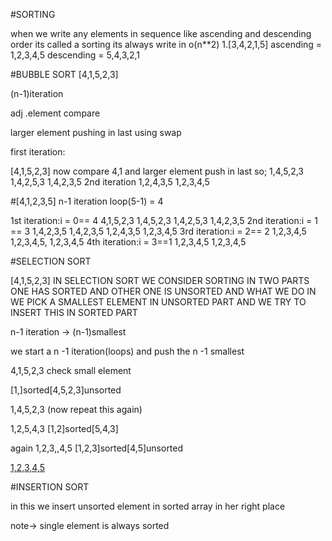 #SORTING

when we write any elements in sequence like ascending and descending order its called a sorting
its always write in o(n**2)
1.[3,4,2,1,5] 
ascending = 1,2,3,4,5
descending = 5,4,3,2,1

#BUBBLE SORT
[4,1,5,2,3]

(n-1)iteration

adj .element compare

larger element pushing in last  using swap

first iteration:

[4,1,5,2,3]
now compare 4,1 and larger element push in last 
so;
1,4,5,2,3
1,4,2,5,3
1,4,2,3,5
2nd iteration
1,2,4,3,5
1,2,3,4,5

#[4,1,2,3,5]
n-1 iteration loop(5-1) = 4

1st iteration:i = 0== 4
4,1,5,2,3
1,4,5,2,3
1,4,2,5,3
1,4,2,3,5
2nd iteration:i = 1 == 3
1,4,2,3,5
1,4,2,3,5
1,2,4,3,5
1,2,3,4,5
3rd iteration:i = 2== 2
1,2,3,4,5
1,2,3,4,5,
1,2,3,4,5
4th iteration:i = 3==1
1,2,3,4,5
1,2,3,4,5



#SELECTION SORT

[4,1,5,2,3] 
IN SELECTION SORT WE CONSIDER SORTING IN TWO PARTS  ONE HAS SORTED AND OTHER ONE IS UNSORTED AND WHAT WE DO IN WE PICK A SMALLEST ELEMENT IN UNSORTED PART AND WE TRY TO INSERT THIS IN SORTED PART


n-1 iteration -> (n-1)smallest

we start a n -1 iteration(loops) and push the n -1 smallest

4,1,5,2,3
check small element

[1,]sorted[4,5,2,3]unsorted



1,4,5,2,3
(now repeat this again)

1,2,5,4,3 
[1,2]sorted[5,4,3]

again
1,2,3,,4,5
[1,2,3]sorted[4,5]unsorted

[1,2,3,4,5](sorted)


#INSERTION SORT

in this we insert unsorted element  in sorted array in her right place


note-> single element is always sorted